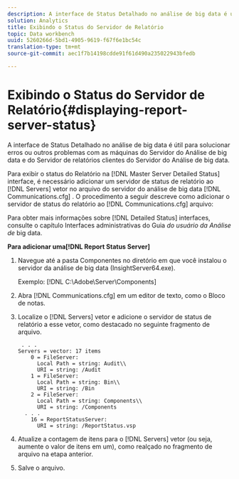 ```yaml
---
description: A interface de Status Detalhado no análise de big data é útil para solucionar erros ou outros problemas com as máquinas do Servidor do Análise de big data e do Servidor de relatórios clientes do Servidor do Análise de big data.
solution: Analytics
title: Exibindo o Status do Servidor de Relatório
topic: Data workbench
uuid: 5260266d-5bd1-4905-9619-f67f6e1bc54c
translation-type: tm+mt
source-git-commit: aec1f7b14198cdde91f61d490a235022943bfedb

---
```



# Exibindo o Status do Servidor de Relatório{#displaying-report-server-status}

A interface de Status Detalhado no análise de big data é útil para solucionar erros ou outros problemas com as máquinas do Servidor do Análise de big data e do Servidor de relatórios clientes do Servidor do Análise de big data.

Para exibir o status do Relatório na [!DNL Master Server Detailed Status] interface, é necessário adicionar um servidor de status de relatório ao [!DNL Servers] vetor no arquivo do servidor do análise de big data [!DNL Communications.cfg] . O procedimento a seguir descreve como adicionar o servidor de status do relatório ao [!DNL Communications.cfg] arquivo:

Para obter mais informações sobre [!DNL Detailed Status] interfaces, consulte o capítulo Interfaces administrativas do Guia *do usuário da Análise de* big data.

**Para adicionar uma[!DNL Report Status Server]**

1. Navegue até a pasta Componentes no diretório em que você instalou o servidor da análise de big data (InsightServer64.exe).

   Exemplo: [!DNL C:\Adobe\Server\Components]
1. Abra [!DNL Communications.cfg] em um editor de texto, como o Bloco de notas.
1. Localize o [!DNL Servers] vetor e adicione o servidor de status de relatório a esse vetor, como destacado no seguinte fragmento de arquivo.

   ```
    . . .
   Servers = vector: 17 items
       0 = FileServer: 
         Local Path = string: Audit\\
         URI = string: /Audit
       1 = FileServer: 
         Local Path = string: Bin\\
         URI = string: /Bin
       2 = FileServer: 
         Local Path = string: Components\\
         URI = string: /Components
     . . .
       16 = ReportStatusServer: 
         URI = string: /ReportStatus.vsp
   ```

1. Atualize a contagem de itens para o [!DNL Servers] vetor (ou seja, aumente o valor de itens em um), como realçado no fragmento de arquivo na etapa anterior.
1. Salve o arquivo.
